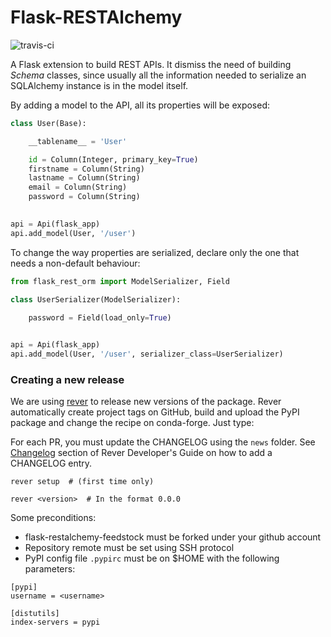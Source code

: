 # Flask-RESTAlchemy #

![travis-ci](https://api.travis-ci.org/ESSS/flask-restalchemy.svg?branch=master)

A Flask extension to build REST APIs. It dismiss the need of building *Schema* classes, 
since usually all the information needed to serialize an SQLAlchemy instance is in the model
itself.

By adding a model to the API, all its properties will be exposed:

```python
class User(Base):

    __tablename__ = 'User'

    id = Column(Integer, primary_key=True)
    firstname = Column(String)
    lastname = Column(String)
    email = Column(String)
    password = Column(String)
    

api = Api(flask_app)
api.add_model(User, '/user')
```

To change the way properties are serialized, declare only the one that needs a non-default 
behaviour:

```python
from flask_rest_orm import ModelSerializer, Field

class UserSerializer(ModelSerializer):
        
    password = Field(load_only=True)


api = Api(flask_app)
api.add_model(User, '/user', serializer_class=UserSerializer)
```
### Creating a new release

We are using [rever](https://github.com/regro/rever) to release new versions of the package. Rever
automatically create project tags on GitHub, build and upload the PyPI package and change the recipe
on conda-forge. Just type:

For each PR, you must update the CHANGELOG using the `news` folder. See [Changelog] section of
Rever Developer's Guide on how to add a CHANGELOG entry.

```
rever setup  # (first time only)

rever <version>  # In the format 0.0.0
```

Some preconditions:

* flask-restalchemy-feedstock must be forked under your github account
* Repository remote must be set using SSH protocol
* PyPI config file `.pypirc` must be on $HOME with the following parameters:
```
[pypi]
username = <username>

[distutils]
index-servers = pypi
```

[Changelog]: https://regro.github.io/rever-docs/devguide.html#changelog
